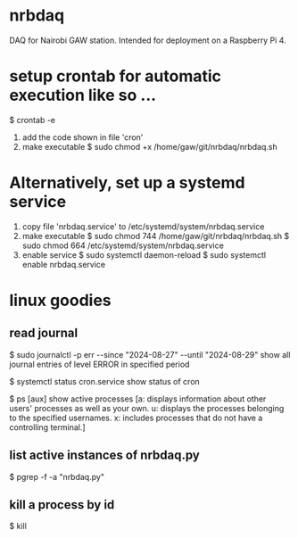 # nrbdaq
DAQ for Nairobi GAW station. Intended for deployment on a Raspberry Pi 4.

# setup crontab for automatic execution like so ...
$ crontab -e

1. add the code shown in file 'cron'
2. make executable
$ sudo chmod +x /home/gaw/git/nrbdaq/nrbdaq.sh

# Alternatively, set up a systemd service
1. copy file 'nrbdaq.service' to /etc/systemd/system/nrbdaq.service
2. make executable
$ sudo chmod 744 /home/gaw/git/nrbdaq/nrbdaq.sh
$ sudo chmod 664 /etc/systemd/system/nrbdaq.service
3. enable service
$ sudo systemctl daemon-reload
$ sudo systemctl enable nrbdaq.service

# linux goodies
## read journal
$ sudo journalctl -p err --since "2024-08-27" --until "2024-08-29"
    show all journal entries of level ERROR in specified period

$ systemctl status cron.service	
    show status of cron

$ ps [aux]
    show active processes 
    [a: displays information about other users' processes as well as your own.
     u: displays the processes belonging to the specified usernames.
     x: includes processes that do not have a controlling terminal.]

## list active instances of nrbdaq.py
$ pgrep -f -a "nrbdaq.py"

## kill a process by id
$ kill <pid>
